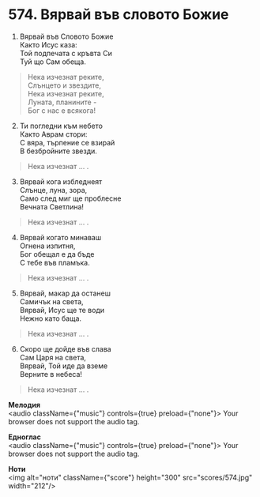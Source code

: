 # 574. Вярвай във словото Божие  

1. Вярвай във Словото Божие  
Както Исус каза:  
Той подпечата с кръвта Си  
Туй що Сам обеща.  

> Нека изчезнат реките,  
> Слънцето и звездите,  
> Нека изчезнат реките,  
> Луната, планините -  
> Бог с нас е всякога!  

2. Ти погледни към небето  
Както Аврам стори:  
С вяра, търпение се взирай  
В безбройните звезди.  

> Нека изчезнат ... .  

3. Вярвай кога избледнеят  
Слънце, луна, зора,  
Само след миг ще проблесне  
Вечната Светлина!  

> Нека изчезнат ... .  

4. Вярвай когато минаваш  
Огнена изпитня,  
Бог обещал е да бъде  
С тебе във пламъка.  

> Нека изчезнат ... .  

5. Вярвай, макар да останеш  
Самичък на света,  
Вярвай, Исус ще те води  
Нежно като баща.  

> Нека изчезнат ... .  

6. Скоро ще дойде във слава  
Сам Царя на света,  
Вярвай, Той иде да вземе  
Верните в небеса!  

> Нека изчезнат ... .  

__Мелодия__  
<audio className={"music"} controls={true} preload={"none"}><source src="mp3/574.mp3" type="audio/mpeg"/>
Your browser does not support the audio tag.
</audio>  

__Едноглас__  
<audio className={"music"} controls={true} preload={"none"}><source src="transp/574.mp3" type="audio/mpeg"/>
Your browser does not support the audio tag.
</audio>  

__Ноти__  
<img alt="ноти" className={"score"} height="300" src="scores/574.jpg" width="212"/>
